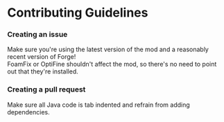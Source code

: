 # Contributing Guidelines
### Creating an issue
Make sure you're using the latest version of the mod and a reasonably recent version of Forge!  
FoamFix or OptiFine shouldn't affect the mod, so there's no need to point out that they're installed.
### Creating a pull request
Make sure all Java code is tab indented and refrain from adding dependencies.
